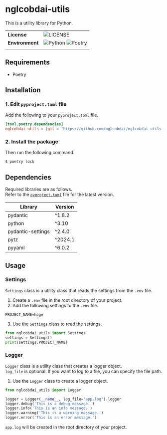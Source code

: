 # nglcobdai-utils

This is a utility library for Python.

|                 |                                                                                                                                                                          |
| --------------- | ------------------------------------------------------------------------------------------------------------------------------------------------------------------------ |
| **License**     | ![LICENSE](https://img.shields.io/badge/license-MIT-blue.svg?style=flat)                                                                                                 |
| **Environment** | ![Python](https://img.shields.io/badge/-Python_3.10-F9DC3E.svg?logo=python&style=flat) ![Poetry](https://img.shields.io/badge/-Poetry-2c2d72.svg?logo=python&style=flat) |
|                 |

## Requirements

- Poetry

## Installation

### 1. Edit `pyproject.toml` file

Add the following to your `pyproject.toml` file.

```toml
[tool.poetry.dependencies]
nglcobdai-utils = {git = "https://github.com/nglcobdai/nglcobdai_utils.git", branch = "feature/nglcobdai_utils" }

```

### 2. Install the package

Then run the following command.

```sh
$ poetry lock
```

## Dependencies

Required libraries are as follows.  
Refer to the [`pyproject.toml`](pyproject.toml) file for the latest version.

| Library           | Version |
| ----------------- | ------- |
| pydantic          | ^1.8.2  |
| python            | ^3.10   |
| pydantic-settings | ^2.4.0  |
| pytz              | ^2024.1 |
| pyyaml            | ^6.0.2  |

## Usage

### Settings

`Settings` class is a utility class that reads the settings from the `.env` file.

1. Create a `.env` file in the root directory of your project.
2. Add the following settings to the `.env` file.

```.env
PROJECT_NAME=hoge
```

3. Use the `Settings` class to read the settings.

```py
from nglcobdai_utils import Settings
settings = Settings()
print(settings.PROJECT_NAME)
```

### Logger

`Logger` class is a utility class that creates a logger object.  
`log_file` is optional. If you want to log to a file, you can specify the file path.

1. Use the `Logger` class to create a logger object.

```python
from nglcobdai_utils import Logger

logger = Logger(__name__, log_file='app.log').logger
logger.debug('This is a debug message.')
logger.info('This is an info message.')
logger.warning('This is a warning message.')
logger.error('This is an error message.')
```

`app.log` will be created in the root directory of your project.
